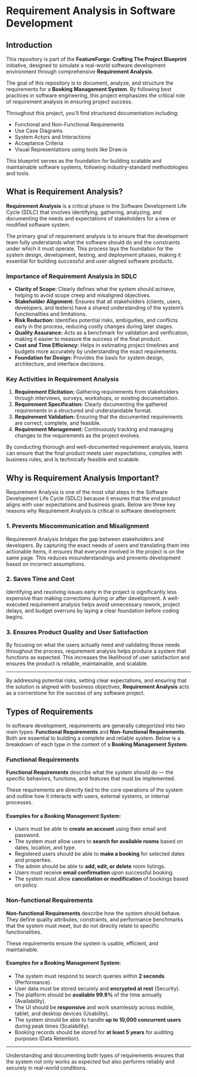 # Requirement Analysis in Software Development

## Introduction

This repository is part of the **FeatureForge: Crafting The Project Blueprint** initiative, designed to simulate a real-world software development environment through comprehensive **Requirement Analysis**.

The goal of this repository is to document, analyze, and structure the requirements for a **Booking Management System**. By following best practices in software engineering, this project emphasizes the critical role of requirement analysis in ensuring project success.

Throughout this project, you'll find structured documentation including:
- Functional and Non-Functional Requirements
- Use Case Diagrams
- System Actors and Interactions
- Acceptance Criteria
- Visual Representations using tools like Draw.io

This blueprint serves as the foundation for building scalable and maintainable software systems, following industry-standard methodologies and tools.


## What is Requirement Analysis?

**Requirement Analysis** is a critical phase in the Software Development Life Cycle (SDLC) that involves identifying, gathering, analyzing, and documenting the needs and expectations of stakeholders for a new or modified software system.

The primary goal of requirement analysis is to ensure that the development team fully understands what the software should do and the constraints under which it must operate. This process lays the foundation for the system design, development, testing, and deployment phases, making it essential for building successful and user-aligned software products.

### Importance of Requirement Analysis in SDLC

- **Clarity of Scope:** Clearly defines what the system should achieve, helping to avoid scope creep and misaligned objectives.
- **Stakeholder Alignment:** Ensures that all stakeholders (clients, users, developers, and testers) have a shared understanding of the system’s functionalities and limitations.
- **Risk Reduction:** Identifies potential risks, ambiguities, and conflicts early in the process, reducing costly changes during later stages.
- **Quality Assurance:** Acts as a benchmark for validation and verification, making it easier to measure the success of the final product.
- **Cost and Time Efficiency:** Helps in estimating project timelines and budgets more accurately by understanding the exact requirements.
- **Foundation for Design:** Provides the basis for system design, architecture, and interface decisions.

### Key Activities in Requirement Analysis

1. **Requirement Elicitation:** Gathering requirements from stakeholders through interviews, surveys, workshops, or existing documentation.
2. **Requirement Specification:** Clearly documenting the gathered requirements in a structured and understandable format.
3. **Requirement Validation:** Ensuring that the documented requirements are correct, complete, and feasible.
4. **Requirement Management:** Continuously tracking and managing changes to the requirements as the project evolves.

By conducting thorough and well-documented requirement analysis, teams can ensure that the final product meets user expectations, complies with business rules, and is technically feasible and scalable.


## Why is Requirement Analysis Important?

Requirement Analysis is one of the most vital steps in the Software Development Life Cycle (SDLC) because it ensures that the end product aligns with user expectations and business goals. Below are three key reasons why Requirement Analysis is critical in software development:

### 1. Prevents Miscommunication and Misalignment

Requirement Analysis bridges the gap between stakeholders and developers. By capturing the exact needs of users and translating them into actionable items, it ensures that everyone involved in the project is on the same page. This reduces misunderstandings and prevents development based on incorrect assumptions.

### 2. Saves Time and Cost

Identifying and resolving issues early in the project is significantly less expensive than making corrections during or after development. A well-executed requirement analysis helps avoid unnecessary rework, project delays, and budget overruns by laying a clear foundation before coding begins.

### 3. Ensures Product Quality and User Satisfaction

By focusing on what the users actually need and validating those needs throughout the process, requirement analysis helps produce a system that functions as expected. This increases the likelihood of user satisfaction and ensures the product is reliable, maintainable, and scalable.

---

By addressing potential risks, setting clear expectations, and ensuring that the solution is aligned with business objectives, **Requirement Analysis** acts as a cornerstone for the success of any software project.

## Types of Requirements

In software development, requirements are generally categorized into two main types: **Functional Requirements** and **Non-functional Requirements**. Both are essential to building a complete and reliable system. Below is a breakdown of each type in the context of a **Booking Management System**.

### Functional Requirements

**Functional Requirements** describe what the system should do — the specific behaviors, functions, and features that must be implemented.

These requirements are directly tied to the core operations of the system and outline how it interacts with users, external systems, or internal processes.

#### Examples for a Booking Management System:
- Users must be able to **create an account** using their email and password.
- The system must allow users to **search for available rooms** based on dates, location, and type.
- Registered users should be able to **make a booking** for selected dates and properties.
- The admin should be able to **add, edit, or delete** room listings.
- Users must receive **email confirmation** upon successful booking.
- The system must allow **cancellation or modification** of bookings based on policy.

### Non-functional Requirements

**Non-functional Requirements** describe how the system should behave. They define quality attributes, constraints, and performance benchmarks that the system must meet, but do not directly relate to specific functionalities.

These requirements ensure the system is usable, efficient, and maintainable.

#### Examples for a Booking Management System:
- The system must respond to search queries within **2 seconds** (Performance).
- User data must be stored securely and **encrypted at rest** (Security).
- The platform should be **available 99.9%** of the time annually (Availability).
- The UI should be **responsive** and work seamlessly across mobile, tablet, and desktop devices (Usability).
- The system should be able to handle **up to 10,000 concurrent users** during peak times (Scalability).
- Booking records should be stored for **at least 5 years** for auditing purposes (Data Retention).

---

Understanding and documenting both types of requirements ensures that the system not only works as expected but also performs reliably and securely in real-world conditions.
